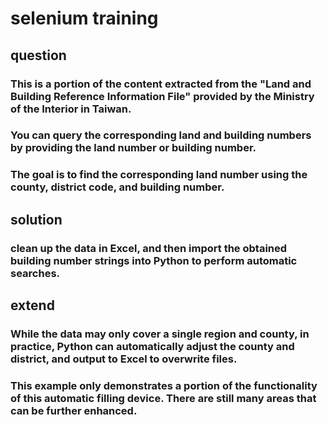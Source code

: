 

# selenium training

## question 

### This is a portion of the content extracted from the "Land and Building Reference Information File" provided by the Ministry of the Interior in Taiwan.

### You can query the corresponding land and building numbers by providing the land number or building number.

### The goal is to find the corresponding land number using the county, district code, and building number.

## solution

### clean up the data in Excel, and then import the obtained building number strings into Python to perform automatic searches.

## extend

### While the data may only cover a single region and county, in practice, Python can automatically adjust the county and district, and output to Excel to overwrite files. 

### This example only demonstrates a portion of the functionality of this automatic filling device. There are still many areas that can be further enhanced.


